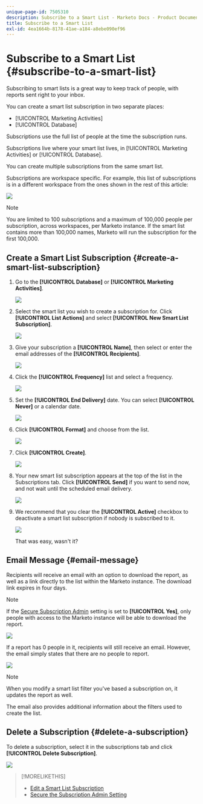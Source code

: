 ```yaml
---
unique-page-id: 7505310
description: Subscribe to a Smart List - Marketo Docs - Product Documentation
title: Subscribe to a Smart List
exl-id: 4ea1664b-8178-41ae-a184-a8ebe090ef96
---
```

# Subscribe to a Smart List {#subscribe-to-a-smart-list}

Subscribing to smart lists is a great way to keep track of people, with reports sent right to your inbox.

You can create a smart list subscription in two separate places:

* [!UICONTROL Marketing Activities]
* [!UICONTROL Database]

Subscriptions use the full list of people at the time the subscription runs.

Subscriptions live where your smart list lives, in [!UICONTROL Marketing Activities] or [!UICONTROL Database].

You can create multiple subscriptions from the same smart list.

Subscriptions are workspace specific. For example, this list of subscriptions is in a different workspace from the ones shown in the rest of this article:

![](assets/one.png)

>[!NOTE]
>
>You are limited to 100 subscriptions and a maximum of 100,000 people per subscription, across workspaces, per Marketo instance. If the smart list contains more than 100,000 names, Marketo will run the subscription for the first 100,000.

## Create a Smart List Subscription {#create-a-smart-list-subscription}

1. Go to the **[!UICONTROL Database]** or **[!UICONTROL Marketing Activities]**.

   ![](assets/db.png)

1. Select the smart list you wish to create a subscription for. Click **[!UICONTROL List Actions]** and select **[!UICONTROL New Smart List Subscription]**.

   ![](assets/three.png)

1. Give your subscription a **[!UICONTROL Name]**, then select or enter the email addresses of the **[!UICONTROL Recipients]**.

   ![](assets/image2015-9-14-13-3a18-3a38.png)

1. Click the **[!UICONTROL Frequency]** list and select a frequency.

   ![](assets/image2015-9-14-13-3a21-3a21.png)

1. Set the **[!UICONTROL End Delivery]** date. You can select **[!UICONTROL Never]** or a calendar date.

   ![](assets/image2015-9-14-13-3a23-3a37.png)

1. Click **[!UICONTROL Format]** and choose from the list.

   ![](assets/image2015-9-14-13-3a25-3a25.png)

1. Click **[!UICONTROL Create]**.

   ![](assets/image2015-9-11-15-3a58-3a4.png)

1. Your new smart list subscription appears at the top of the list in the Subscriptions tab. Click **[!UICONTROL Send]** if you want to send now, and not wait until the scheduled email delivery.

   ![](assets/eight.png)

1. We recommend that you clear the **[!UICONTROL Active]** checkbox to deactivate a smart list subscription if nobody is subscribed to it.

   ![](assets/nine.png)

   That was easy, wasn't it?

## Email Message {#email-message}

   Recipients will receive an email with an option to download the report, as well as a link directly to the list within the Marketo instance. The download link expires in four days.

   >[!NOTE]
   >
   >If the [Secure Subscription Admin](/help/marketo/product-docs/reporting/basic-reporting/report-subscriptions/secure-the-subscription-admin-setting.md) setting is set to **[!UICONTROL Yes]**, only people with access to the Marketo instance will be able to download the report.

   ![](assets/image2015-4-17-15-3a46-3a47.png)

   If a report has 0 people in it, recipients will still receive an email. However, the email simply states that there are no people to report.

   ![](assets/image2015-4-17-16-3a11-3a8.png)

   >[!NOTE]
   >
   >When you modify a smart list filter you've based a subscription on, it updates the report as well.

The email also provides additional information about the filters used to create the list.

## Delete a Subscription {#delete-a-subscription}

To delete a subscription, select it in the subscriptions tab and click **[!UICONTROL Delete Subscription]**.

![](assets/twelve.png)

>[!MORELIKETHIS]
>
>* [Edit a Smart List Subscription](/help/marketo/product-docs/reporting/basic-reporting/report-subscriptions/edit-a-smart-list-subscription.md)
>* [Secure the Subscription Admin Setting](/help/marketo/product-docs/reporting/basic-reporting/report-subscriptions/secure-the-subscription-admin-setting.md)
